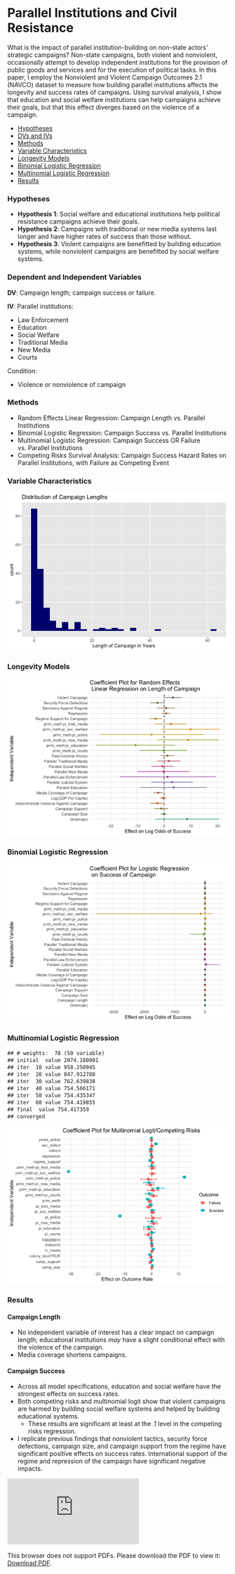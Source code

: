 Parallel Institutions and Civil Resistance
================

What is the impact of parallel institution-building on non-state actors’
strategic campaigns? Non-state campaigns, both violent and nonviolent,
occasionally attempt to develop independent institutions for the
provision of public goods and services and for the execution of
political tasks. In this paper, I employ the Nonviolent and Violent
Campaign Outcomes 2.1 (NAVCO) dataset to measure how building parallel
institutions affects the longevity and success rates of campaigns. Using
survival analysis, I show that education and social welfare institutions
can help campaigns achieve their goals, but that this effect diverges
based on the violence of a campaign.

- [Hypotheses](#Hypotheses)
- [DVs and IVs](#Dependent-and-Independent-Variables)
- [Methods](#Methods)
- [Variable Characteristics](#Variable-Characteristics)
- [Longevity Models](#Longevity-Models)
- [Binomial Logistic Regression](#Binomial-Logistic-Regression)
- [Multinomial Logistic Regression](#Multinomial-Logistic-Regression)
- [Results](#Results)

### Hypotheses

- **Hypothesis 1**: Social welfare and educational institutions help
  political resistance campaigns achieve their goals.
- **Hypothesis 2**: Campaigns with traditional or new media systems last
  longer and have higher rates of success than those without.
- **Hypothesis 3**: Violent campaigns are benefitted by building
  education systems, while nonviolent campaigns are benefitted by social
  welfare systems.

### Dependent and Independent Variables

**DV**: Campaign length; campaign success or failure.

**IV**: Parallel institutions:

- Law Enforcement
- Education
- Social Welfare
- Traditional Media
- New Media
- Courts

Condition:

- Violence or nonviolence of campaign

### Methods

- Random Effects Linear Regression: Campaign Length vs. Parallel
  Institutions
- Binomial Logistic Regression: Campaign Success vs. Parallel
  Institutions
- Multinomial Logistic Regression: Campaign Success OR Failure
  vs. Parallel Institutions
- Competing Risks Survival Analysis: Campaign Success Hazard Rates on
  Parallel Institutions, with Failure as Competing Event

### Variable Characteristics

![](README_files/figure-gfm/unnamed-chunk-2-1.png)<!-- -->

### Longevity Models

![](README_files/figure-gfm/unnamed-chunk-3-1.png)<!-- -->

### Binomial Logistic Regression

![](README_files/figure-gfm/unnamed-chunk-4-1.png)<!-- -->

### Multinomial Logistic Regression

    ## # weights:  78 (50 variable)
    ## initial  value 2074.180001 
    ## iter  10 value 958.250945
    ## iter  20 value 847.912780
    ## iter  30 value 762.639838
    ## iter  40 value 754.566171
    ## iter  50 value 754.435347
    ## iter  60 value 754.419855
    ## final  value 754.417359 
    ## converged

![](README_files/figure-gfm/unnamed-chunk-5-1.png)<!-- -->

### Results

#### Campaign Length

- No independent variable of interest has a clear impact on campaign
  length; educational institutions *may* have a slight conditional
  effect with the violence of the campaign.
- Media coverage shortens campaigns.

#### Campaign Success

- Across all model specifications, education and social welfare have the
  strongest effects on success rates.
- Both competing risks and multinomial logit show that violent campaigns
  are harmed by building social welfare systems and helped by building
  educational systems.
  - These results are significant at least at the .1 level in the
    competing risks regression.
- I replicate previous findings that nonviolent tactics, security force
  defections, campaign size, and campaign support from the regime have
  significant positive effects on success rates. International support
  of the regime and repression of the campaign have significant negative
  impacts.

<object data="https://viewscreen.githubusercontent.com/view/pdf?browser=safari&amp;bypass_fastly=true&amp;color_mode=auto&amp;commit=51f5f63577b2e7a4792efd6296429dd217718158&amp;device=unknown_device&amp;docs_host=https%3A%2F%2Fdocs.github.com&amp;enc_url=68747470733a2f2f7261772e67697468756275736572636f6e74656e742e636f6d2f616c6578626e6577686f7573652f506172616c6c656c2d496e737469747574696f6e732d616e642d436976696c2d526573697374616e63652f353166356636333537376232653761343739326566643632393634323964643231373731383135382f4e6577686f7573655f446174613146696e616c506f737465722e706466&amp;logged_in=true&amp;nwo=alexbnewhouse%2FParallel-Institutions-and-Civil-Resistance&amp;path=Newhouse_Data1FinalPoster.pdf" type="application/pdf" width="700px" height="700px">
<embed src="https://viewscreen.githubusercontent.com/view/pdf?browser=safari&amp;bypass_fastly=true&amp;color_mode=auto&amp;commit=51f5f63577b2e7a4792efd6296429dd217718158&amp;device=unknown_device&amp;docs_host=https%3A%2F%2Fdocs.github.com&amp;enc_url=68747470733a2f2f7261772e67697468756275736572636f6e74656e742e636f6d2f616c6578626e6577686f7573652f506172616c6c656c2d496e737469747574696f6e732d616e642d436976696c2d526573697374616e63652f353166356636333537376232653761343739326566643632393634323964643231373731383135382f4e6577686f7573655f446174613146696e616c506f737465722e706466&amp;logged_in=true&amp;nwo=alexbnewhouse%2FParallel-Institutions-and-Civil-Resistance&amp;path=Newhouse_Data1FinalPoster.pdf">
<p>
This browser does not support PDFs. Please download the PDF to view it:
<a href="https://viewscreen.githubusercontent.com/view/pdf?browser=safari&bypass_fastly=true&color_mode=auto&commit=51f5f63577b2e7a4792efd6296429dd217718158&device=unknown_device&docs_host=https%3A%2F%2Fdocs.github.com&enc_url=68747470733a2f2f7261772e67697468756275736572636f6e74656e742e636f6d2f616c6578626e6577686f7573652f506172616c6c656c2d496e737469747574696f6e732d616e642d436976696c2d526573697374616e63652f353166356636333537376232653761343739326566643632393634323964643231373731383135382f4e6577686f7573655f446174613146696e616c506f737465722e706466&logged_in=true&nwo=alexbnewhouse%2FParallel-Institutions-and-Civil-Resistance&path=Newhouse_Data1FinalPoster.pdf">Download
PDF</a>.
</p>
</embed>
</object>
